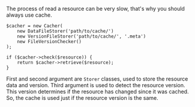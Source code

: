 The process of read a resource can be very slow, that's why you should always
use cache.

    $cacher = new Cacher(
        new DataFileStorer('path/to/cache/')
        new VersionFileStorer('path/to/cache/', '.meta')
        new FileVersionChecker()
    );

    if ($cacher->check($resource)) {
        return $cacher->retrieve($resource);
    }

First and second argument are ```Storer``` classes,
used to store the resource data and version. Third argument is used to detect
the resource version. This version determines if the resource has changed
since it was cached. So, the cache is used just if the resource version is the
same.

